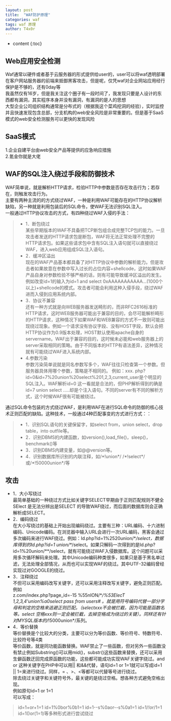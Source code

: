 ```yaml
---
layout: post
title:  "WAF防护原理"
categories: waf
tags: waf 原理
author: T4x0r
---
```




* content
{:toc}








## Web应用安全检测

Waf通常以硬件或者基于云服务器的形式提供给user的，user可以将waf透明部署在客户网站服务器的前端来抵御黑客攻击，但是呢，仅凭waf对企业网站应用经行保护是不够的，还有0day等  
我虽然仅有16岁，但是我关注这个圈子有一段时间了，我发现只要是人设计的东西都有漏洞，其实程序本身并没有漏洞，有漏洞的是人的思想  
大型企业公司组织结构通常是分布式的（根据我这个菜鸡挖洞的经验），实时监控并且快速发现包含总部，分支机构的web安全风险是非常重要的。但是基于SaaS模式的web安全检测服务可以更快的发现风险  

## SaaS模式

1.企业自建平台由web安全产品等提供的应急响应措施  
2.氪金你就是大佬  

## WAF的SQL注入绕过手段和防御技术

WAF简单说，就是解析HTTP请求，检验HTTP中参数是否存在攻击行为；若存在，则触发攻击行为。  
主要有两种主流的的方式绕过WAF，一种是利用WAF可能存在的HTTP协议解析缺陷，另一种就是利用包装后的SQL命令，使WAF无法识别SQL注入。  
一般通过HTTP协议攻击的方式，有四种绕过WAF入侵的手法：
> - 1．断包绕过  
某些早期版本的WAF不具备把TCP断包组合成完整TCP包的能力。一旦攻击者发送的HTTP请求包是断包，WAF将无法正常处理不完整的HTTP请求包。如果这些请求包中含有SQL注入语句就可以直接绕过WAF，进入web应用组成SQL注入语句。  
> - 2．缓冲区溢出  
现在的WAF产品基本都具备了对HTTP协议中参数的解析能力。但是攻击者如果故意在参数中写入过长的占位内容+shellcode，这时如果WAF产品自身对参数检验不够严格的话，则有可能导致缓冲区溢出的发生。例如改变id=1的输入为id=1 and select 0xAAAAAAAAAAA...(1000个以上)+shellcode的模式。攻击者可能会利用这种入侵手段，绕过WAF进而入侵到应用系统内部。  
> - 3．协议不兼容  
还有一种方式就是向WEB服务器发送畸形的，而非RFC2616标准的HTTP请求，这时WEB服务器可能出于兼容的目的，会尽可能解析畸形的HTTP请求，这种情况下如果WAF和WEB兼容的方式不一致则可能出现绕过现象。例如一个请求没有协议字段、没有HOST字段，默认会把HTTP协议作为0.9版本处理，HOST默认使用apache自身的servername。WAF出于兼容的目的，这时候未必能和web服务器上的server采取相同的策略。由于不同版本的HTTP有语法差异，这种情况就有可能绕过WAF进入系统内部。  
> - 4.参数污染  
参数污染简单说就是同名参数写多个，WAF往往只检查第一个参数。但服务器具体用哪个参数，策略是不相同的。
例如：xxx. php?id=0&id=7%20union%20select%201,2,3,current_user是个明显的SQL注入。WAF解析id=0 这一看就是合法的，但PHP解析得到的确是 id=7 union select .....却是个注入语句。不同的server有不同的解析方式，这个时候WAF很有可能被绕过。  

通过SQL命令包装的方式绕过WAF，是利用WAF在进行SQL命令的防御的核心技术正则匹配的缺陷。这种技术，一般通过4种匹配事变的方式进行方式：：  
> - 1．识别SQL语句的关键保留字，如select from，union select，drop table，into outfile等。  
> - 2．识别DBMS的内建函数，如version(),load_file()，sleep()，benchmark()等  
> - 3．识别DBMS内建变量，如@@version等。  
> - 4．识别数据库所识别的内联注释，如/\*!union\*/ /\*!select\*/或/\*!50000union\*/等  

## 攻击

- 1．大小写绕过  
最简单基础的一种绕过方式比如关键字SELECT早期由于正则匹配规则不健全SElect 是无法分辨出是SELECT 的导致WAF绕过，而后面的数据库则会正确解析成SELECT。  
- 2．编码绕过  
在大小写绕过的基础上开始出现编码绕过。主要有三种：URL编码、十六进制编码、Unicode编码。在浏览器中输入URL会进行一次URL编码，黑客会通过多次编码来进行WAF绕过。例如：Id.php?id=1%2520union/\**/select，数据库得到的Id.php?id=1 union/\**/select。如果只解码一次得到的是Id.php?id=1%20union/\**/select，就有可能绕过WAF入侵数据库。这个问题可以采用多次循环解码来处理。其中Unicode编码种类很多，如果只是基于黑名单过滤，无法处理全部情况，从而也可以实现WAF的绕过。其中UTF-32编码曾经实现过对GOOGLE的绕过。  
- 3．注释绕过  
不但可以采用编码改写关键字，还可以采用注释改写关键字，避免正则匹配。例如  
z.com/index.php?page_id=-15 %55nION/\**/%53ElecT 1,2,3,4'union%a0select pass from users# 。就是用符号编码代替一部分字母和判定的空格来逃避正则匹配。（selectxxx不会被拦截，因为可能是函数名等。select 空格xxx则一定会被拦截，去掉空格成为绕过的关键）。同样还有针对MYSQL版本的/*!5000union*/系列。  
- 4．等价替换  
等价替换是个比较大的分类，主要可以分为等价函数、等价符号、特数符号、比较符号等4类  
等价函数，就是同功能函数替换。WAF禁止了一些函数，但对另外一些函数没有禁止例如Substring()可以用mid()，substr()这些函数来替换，还可以采用生僻函数迂回完成原函数的功能，这些都可能成功实现WAF关键字绕过。and or 这种关键字在PHP中可以用|| 和&&代替，语句id=1 or 1=1就可以写成id=1 || 1=来进行绕过。同样，= 、>、<等都可以代替等号进行绕过。  
除去绕过关键字和关键符号外，最关键的是绕过空格。想各种方式避免空格出现。  
例如原句id=1 or 1=1  
可以写成：  
> id=1+or+1=1
> id=1%0bor%0b1=1
> id=1--s%0aor--s%0a1=1
> id=1/*!or*/1=1
> id=1()or(1=1)等多种形式进行尝试绕过
